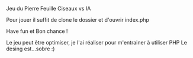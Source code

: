 Jeu du Pierre Feuille Ciseaux vs IA

Pour jouer il suffit de clone le dossier et d'ouvrir index.php

Have fun et Bon chance ! 

Le jeu peut être optimiser, je l'ai réaliser pour m'entrainer à utiliser PHP 
Le desing est...sobre :)
